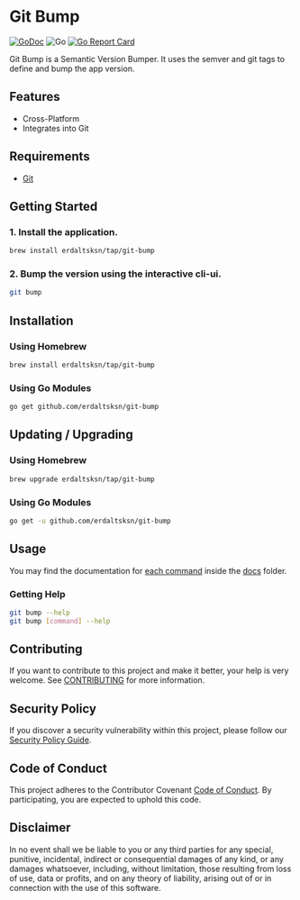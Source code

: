 # Git Bump

[![GoDoc](https://godoc.org/github.com/erdaltsksn/git-bump?status.svg)](https://godoc.org/github.com/erdaltsksn/git-bump)
![Go](https://github.com/erdaltsksn/git-bump/workflows/Go/badge.svg)
[![Go Report Card](https://goreportcard.com/badge/github.com/erdaltsksn/git-bump)](https://goreportcard.com/report/github.com/erdaltsksn/git-bump)

Git Bump is a Semantic Version Bumper. It uses the semver and git tags to
define and bump the app version.

## Features

- Cross-Platform
- Integrates into Git

## Requirements

- [Git](https://git-scm.com)

## Getting Started

### 1. Install the application.

```sh
brew install erdaltsksn/tap/git-bump
```

### 2. Bump the version using the interactive cli-ui.

```sh
git bump
```

## Installation

### Using Homebrew

```sh
brew install erdaltsksn/tap/git-bump
```

### Using Go Modules

```sh
go get github.com/erdaltsksn/git-bump
```

## Updating / Upgrading

### Using Homebrew

```sh
brew upgrade erdaltsksn/tap/git-bump
```

### Using Go Modules

```sh
go get -u github.com/erdaltsksn/git-bump
```

## Usage

You may find the documentation for [each command](docs/git-bump.md) inside the
[docs](docs) folder.

### Getting Help

```sh
git bump --help
git bump [command] --help
```

## Contributing

If you want to contribute to this project and make it better, your help is very
welcome. See [CONTRIBUTING](docs/CONTRIBUTING.md) for more information.

## Security Policy

If you discover a security vulnerability within this project, please follow our
[Security Policy Guide](docs/SECURITY.md).

## Code of Conduct

This project adheres to the Contributor Covenant [Code of Conduct](docs/CODE_OF_CONDUCT.md).
By participating, you are expected to uphold this code.

## Disclaimer

In no event shall we be liable to you or any third parties for any special,
punitive, incidental, indirect or consequential damages of any kind, or any
damages whatsoever, including, without limitation, those resulting from loss of
use, data or profits, and on any theory of liability, arising out of or in
connection with the use of this software.
